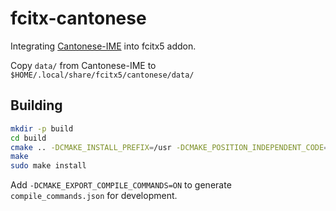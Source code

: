 # fcitx-cantonese

Integrating [Cantonese-IME](https://github.com/lokxii/Cantonese-IME/) into
fcitx5 addon.

Copy `data/` from Cantonese-IME to `$HOME/.local/share/fcitx5/cantonese/data/`

## Building

```sh
mkdir -p build
cd build
cmake .. -DCMAKE_INSTALL_PREFIX=/usr -DCMAKE_POSITION_INDEPENDENT_CODE=ON -DCMAKE_BUILD_TYPE=Release
make
sudo make install
```

Add `-DCMAKE_EXPORT_COMPILE_COMMANDS=ON` to generate `compile_commands.json`
for development.
